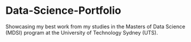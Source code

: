 # Data-Science-Portfolio
Showcasing my best work from my studies in the Masters of Data Science (MDSI) program at the University of Technology Sydney (UTS). 
